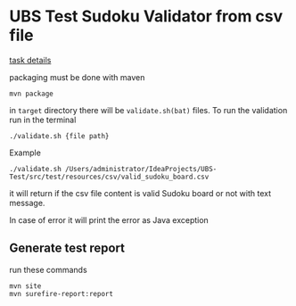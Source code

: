 # UBS Test Sudoku Validator from csv file

[task details](SudokuValidator.pdf) 

packaging must be done with maven

```
mvn package
```

in `target` directory there will be `validate.sh(bat)` files.
To run the validation run in the terminal

```
./validate.sh {file path}
``` 

Example

```
./validate.sh /Users/administrator/IdeaProjects/UBS-Test/src/test/resources/csv/valid_sudoku_board.csv
```

it will return if the csv file content is valid Sudoku board or not with text message.

In case of error it will print the error as Java exception

## Generate test report

run these commands
```
mvn site
mvn surefire-report:report
```